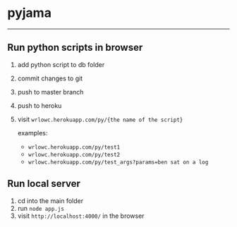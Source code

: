 # pyjama
___

## Run python scripts in browser
  1. add python script to db folder
  2. commit changes to git
  3. push to master branch
  4. push to heroku
  5. visit `wrlowc.herokuapp.com/py/{the name of the script}`
  
     examples: 
       - `wrlowc.herokuapp.com/py/test1`  
       - `wrlowc.herokuapp.com/py/test2`
       - `wrlowc.herokuapp.com/py/test_args?params=ben sat on a log`  
     
## Run local server
  1. cd into the main folder
  2. run `node app.js`
  3. visit `http://localhost:4000/` in the browser
